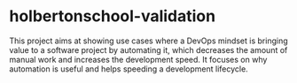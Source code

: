 # holbertonschool-validation
This project aims at showing use cases where a DevOps mindset is bringing value to a software project by automating it, which decreases the amount of manual work and increases the development speed. It focuses on why automation is useful and helps speeding a development lifecycle.
